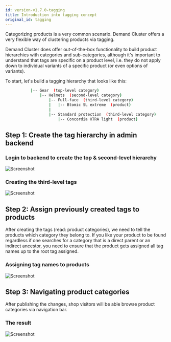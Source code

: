 ```yaml
---
id: version-v1.7.0-tagging
title: Introduction into tagging concept
original_id: tagging
---
```

    
Categorizing products is a very common scenario. Demand Cluster offers a very flexible way of clustering products via tagging.

Demand Cluster does offer out-of-the-box functionality to build product hierarchies with categories and sub-categories, although it's important to understand that tags are specific on a product level, i.e. they do not apply down to individual variants of a specific product (or even options of variants).

To start, let's build a tagging hierarchy that looks like this:

```sh
           |-- Gear  (top-level category)
               |-- Helmets  (second-level category)
                   |-- Full-face  (third-level category)
                   |   |-- Btomic SL extreme  (product)
                   |
                   |-- Standard protection  (third-level category)
                       |-- Concordia XTRA light  (product)
```

## Step 1: Create the tag hierarchy in admin backend

### Login to backend to create the top & second-level hierarchy

![Screenshot](/assets/admin-tagging-step-1.jpg)

### Creating the third-level tags

![Screenshot](/assets/admin-tagging-step-2.jpg)

## Step 2: Assign previously created tags to products

After creating the tags (read: product categories), we need to tell the products which category they belong to. If you like your product to be found regardless if one searches for a category that is a direct parent or an indirect ancestor, you need to ensure that the product gets assigned all tag names up to the root tag assigned.

### Assigning tag names to products

![Screenshot](/assets/admin-tagging-step-3.jpg)

## Step 3: Navigating product categories

After publishing the changes, shop visitors will be able browse product categories via navigation bar.

### The result

![Screenshot](/assets/admin-tagging-step-4.jpg)
